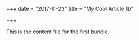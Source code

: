 +++
date = "2017-11-23"
title = "My Cool Article 1b"
		
+++

This is the content file for the first bundle.